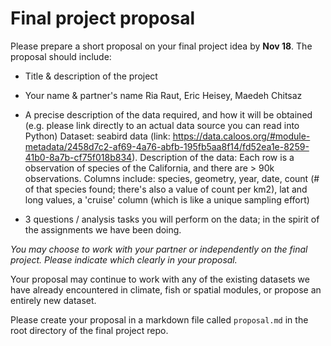 # Final project proposal


Please prepare a short proposal on your final project idea by **Nov 18**. The proposal should include:

- Title & description of the project


- Your name & partner's name
Ria Raut, Eric Heisey, Maedeh Chitsaz 

- A precise description of the data required, and how it will be obtained (e.g. please link directly to an actual data source you can read into Python)
Dataset: seabird data (link: https://data.caloos.org/#module-metadata/2458d7c2-af69-4a76-abfb-195fb5aa8f14/fd52ea1e-8259-41b0-8a7b-cf75f018b834).
Description of the data: Each row is a observation of species of the California, and there are > 90k observations. Columns include: species, geometry, year, date, count (# of that species found; there's also a value of count per km2), lat and long values, a 'cruise' column (which is like a unique sampling effort) 
  
- 3 questions / analysis tasks you will perform on the data; in the spirit of the assignments we have been doing.


*You may choose to work with your partner or independently on the final project. Please indicate which clearly in your proposal.*

Your proposal may continue to work with any of the existing datasets we have already encountered in climate, fish or spatial modules, or propose an entirely new dataset.  

Please create your proposal in a markdown file called `proposal.md` in the root directory of the final project repo.  

